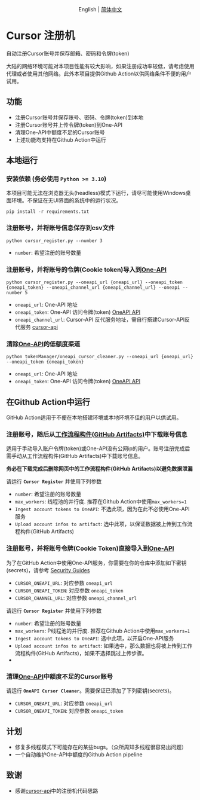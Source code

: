 <p align="center">
  <span>
   English | 
   <a href="https://github.com/JiuZ-Chn/CursorRegister/blob/main/README.md">简体中文</a>
  </span>
<p>

# Cursor 注册机

自动注册Cursor账号并保存邮箱、密码和令牌(token)

大陆的网络环境可能对本项目性能有较大影响，如果注册成功率较低，请考虑使用代理或者使用其他网络。此外本项目提供Github Action以供网络条件不便的用户试用。

## 功能

- 注册Cursor账号并保存账号、密码、令牌(token)到本地
- 注册Cursor账号并上传令牌(token)到One-API
- 清理One-API中额度不足的Cursor账号
- 上述功能均支持在Github Action中运行

## 本地运行

### 安装依赖 **(务必使用 `Python >= 3.10`)**

本项目可能无法在浏览器无头(headless)模式下运行，请尽可能使用Windows桌面环境。不保证在无UI界面的系统中的运行状况。

```
pip install -r requirements.txt
```

### 注册账号，并将账号信息保存到csv文件

```
python cursor_register.py --number 3
```
- `number`: 希望注册的账号数量

### 注册账号，并将账号的令牌(Cookie token)导入到[One-API](https://github.com/songquanpeng/one-api)

```
python cursor_register.py --oneapi_url {oneapi_url} --oneapi_token {oneapi_token} --oneapi_channel_url {oneapi_channel_url} --oneapi --number 5
```
- `oneapi_url`: One-API 地址
- `oneapi_token`: One-API 访问令牌(token) [OneAPI API](https://github.com/songquanpeng/one-api/blob/main/docs/API.md)
- `oneapi_channel_url`: Cursor-API 反代服务地址，需自行搭建Cursor-API反代服务 [cursor-api](https://github.com/lvguanjun/cursor-api)

### 清除[One-API](https://github.com/songquanpeng/one-api)的低额度渠道 

```
python tokenManager/oneapi_cursor_cleaner.py --oneapi_url {oneapi_url} --oneapi_token {oneapi_token}
```
- `oneapi_url`: One-API 地址
- `oneapi_token`: One-API 访问令牌(token) [OneAPI API](https://github.com/songquanpeng/one-api/blob/main/docs/API.md)

## 在Github Action中运行

GitHub Action适用于不便在本地搭建环境或本地环境不佳的用户以供试用。

### 注册账号，随后从[工作流程构件(GitHub Artifacts)](https://docs.github.com/zh/actions/managing-workflow-runs-and-deployments/managing-workflow-runs/downloading-workflow-artifacts)中下载账号信息

适用于手动导入账户令牌(token)或One-API没有公网ip的用户。账号注册完成后需手动从工作流程构件(GitHub Artifacts)中下载账号信息。

**务必在下载完成后删除网页中的工作流程构件(GitHub Artifacts)以避免数据泄漏**

请运行 **`Cursor Register`** 并使用下列参数
- `number`: 希望注册的账号数量
- `max_workers`: 线程池的并行度. 推荐在Github Action中使用`max_workers=1`
- `Ingest account tokens to OneAPI`: 不选此项，因为在此不必使用One-API服务
- `Upload account infos to artifact`: 选中此项，以保证数据被上传到工作流程构件(GitHub Artifacts)
 
### 注册账号，并将账号令牌(Cookie Token)直接导入到[One-API](https://github.com/songquanpeng/one-api)

为了在GitHub Action中使用One-API服务，你需要在你的仓库中添加如下密钥(secrets)，请参考 [Security Guides](https://docs.github.com/en/actions/security-for-github-actions/security-guides/using-secrets-in-github-actions#creating-secrets-for-a-repository) 

- `CURSOR_ONEAPI_URL`: 对应参数 `oneapi_url`
- `CURSOR_ONEAPI_TOKEN`: 对应参数 `oneapi_token`
- `CURSOR_CHANNEL_URL`: 对应参数 `oneapi_channel_url`

请运行 **`Cursor Register`** 并使用下列参数
- `number`: 希望注册的账号数量
- `max_workers`: P线程池的并行度. 推荐在Github Action中使用`max_workers=1`
- `Ingest account tokens to OneAPI`: 选中此项，以开启One-API服务
- `Upload account infos to artifact`: 如果选中，那么数据也将被上传到工作流程构件(GitHub Artifacts)，如果不选择跳过上传步骤。
- 
### 清理[One-API](https://github.com/songquanpeng/one-api)中额度不足的Cursor账号 

请运行 **`OneAPI Cursor Cleaner`**。需要保证已添加了下列密钥(secrets)。

- `CURSOR_ONEAPI_URL`: 对应参数 `oneapi_url`
- `CURSOR_ONEAPI_TOKEN`: 对应参数 `oneapi_token`

## 计划
- 修复多线程模式下可能存在的某些bugs。（众所周知多线程很容易出问题）
- 一个自动维护One-API中额度的Github Action pipeline

## 致谢
- 感谢[cursor-api](https://github.com/Old-Camel/cursor-api/)中的注册机代码思路
